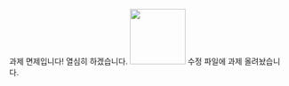 과제 면제입니다!
열심히 하겠습니다.
<img src="https://github.com/kimdwoo/KDW/assets/162404361/c593b8b5-3a3e-46c0-8fed-713881785d70" widht ="100" height="100">
수정 파일에 과제 올려놨습니다.
